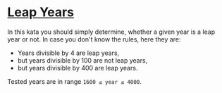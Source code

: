 # [Leap Years](https://www.codewars.com/kata/526c7363236867513f0005ca)

In this kata you should simply determine, whether a given year is a leap year or not. In case you don't know the rules, here they are:

* Years divisible by 4 are leap years,
* but years divisible by 100 are not leap years,
* but years divisible by 400 are leap years.

Tested years are in range `1600 ≤ year ≤ 4000`.